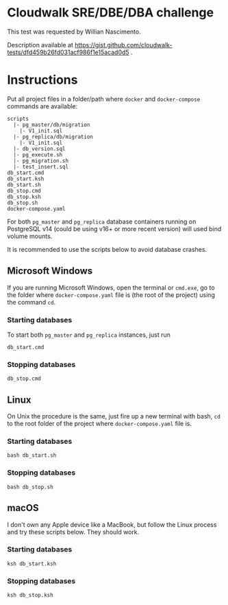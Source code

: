 # Cloudwalk SRE/DBE/DBA challenge

This test was requested by Willian Nascimento.

Description available at https://gist.github.com/cloudwalk-tests/dfd459b26fd031acf986f1e15acad0d5 .

# Instructions

Put all project files in a folder/path where `docker` and `docker-compose` commands are available:

    scripts
      |- pg_master/db/migration
        |- V1_init.sql
      |- pg_replica/db/migration
        |- V1_init.sql
      |- db_version.sql
      |- pg_execute.sh
      |- pg_migration.sh
      |- test_insert.sql
    db_start.cmd
    db_start.ksh
    db_start.sh
    db_stop.cmd
    db_stop.ksh
    db_stop.sh
    docker-compose.yaml 

For both `pg_master` and `pg_replica` database containers running on PostgreSQL v14 (could be using v16+ or more recent version) will used bind volume mounts.

It is recommended to use the scripts below to avoid database crashes.


## Microsoft Windows

If you are running Microsoft Windows, open the terminal or `cmd.exe`, go to the folder where `docker-compose.yaml` file is (the root of the project) using the command `cd`.

### Starting databases

To start both `pg_master` and `pg_replica` instances, just run

    db_start.cmd

### Stopping databases

    db_stop.cmd

## Linux

On Unix the procedure is the same, just fire up a new terminal with bash, `cd` to the root folder of the project where `docker-compose.yaml` file is.

### Starting databases

    bash db_start.sh

### Stopping databases

    bash db_stop.sh

## macOS

I don't own any Apple device like a MacBook, but follow the Linux process and try these scripts below. They should work.

### Starting databases

    ksh db_start.ksh

### Stopping databases

    ksh db_stop.ksh
